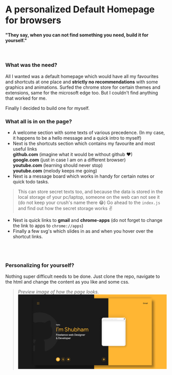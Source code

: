 # A personalized Default Homepage for browsers

#### "They say, when you can not find something you need, build it for yourself."
<br>

### What was the need?
All I wanted was a default homepage which would have all my favourites and shortcuts at one place and **strictly no recommendations** with some graphics and animations.
Surfed the chrome store for certain themes and extensions, same for the microsoft edge too. But I couldn't find anything that worked for me.

Finally I decided to build one for myself.
<br>

### What all is in on the page?
- A welcome section with some texts of various precedence. (In my case, it happens to be a hello message and a quick intro to myself)
- Next is the shortcuts section which contains my favourite and most useful links<br>
**github.com** (imagine what it would be without github ❤)<br>
**google.com** (just in case I am on a different browser)<br>
**youtube.com** (learning should never stop)<br>
**youtube.com** (melody keeps me going)
- Next is a message board which works in handy for certain notes or quick todo tasks.<br>
> This can store secret texts too, and because the data is stored in the local storage of your pc/laptop, someone on the web can not see it<br>(do not keep your crush's name there 😂) Go ahead to the `index.js` and find out how the secret storage works ✌
- Next is quick links to **gmail** and **chrome-apps** (do not forget to change the link to apps to `chrome://apps`)
- Finally a few svg's which slides in as and when you hover over the shortcut links.
<br>
<br>

### Personalizing for yourself?
Nothing super difficult needs to be done. Just clone the repo, navigate to the html and change the content as you like and some css.



> *Preview image of how the page looks.*
![](https://github.com/EricLiclair/homepage/blob/main/assets/img/Homepage.png)

